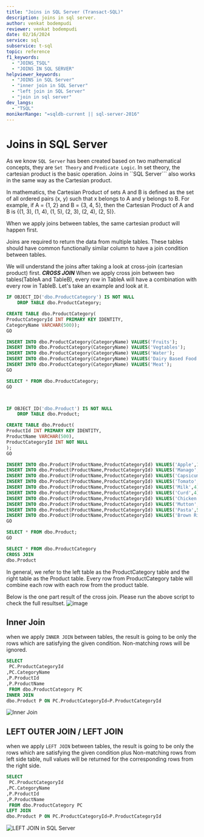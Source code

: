 ```yaml
---
title: "Joins in SQL Server (Transact-SQL)"
description: joins in sql server.
author: venkat bodempudi
reviewer: venkat bodempudi
date: 02/16/2024
service: sql
subservice: t-sql
topic: reference
f1_keywords:
  - "JOINS_TSQL"
  - "JOINS IN SQL SERVER"
helpviewer_keywords:
  - "JOINS in SQL Server"
  - "inner join in SQL Server"
  - "left join in SQL Server"
  - "join in sql server"
dev_langs:
  - "TSQL"
monikerRange: "=sqldb-current || sql-server-2016"
---
```

# Joins in SQL Server

As we know ```SQL Server``` has been created based on two mathematical concepts, they are ```Set Theory``` and ```Predicate Logic```. In set theory, the cartesian product is the basic operation. Joins in ``SQL Server``` also works in the same way as the Cartesian product.

In mathematics, the Cartesian Product of sets A and B is defined as the set of all ordered pairs (x, y) such that x belongs to A and y belongs to B. For example, if A = {1, 2} and B = {3, 4, 5}, then the Cartesian Product of A and B is {(1, 3), (1, 4), (1, 5), (2, 3), (2, 4), (2, 5)}.

When we apply joins between tables, the same cartesian product will happen first. 

Joins are required to return the data from multiple tables. These tables should have common functionally similar column to have a join condition
between tables.

We will understand the joins after taking a look at cross-join (cartesian product) first.
***CROSS JOIN***
When we apply cross join between two tables(TableA and TableB), every row in TableA will have a combination with every row in TableB.
Let's take an example and look at it.

```sql
IF OBJECT_ID('dbo.ProductCategory') IS NOT NULL
	DROP TABLE dbo.ProductCategory;

CREATE TABLE dbo.ProductCategory(
ProductCategoryId INT PRIMARY KEY IDENTITY,
CategoryName VARCHAR(500));
GO

INSERT INTO dbo.ProductCategory(CategoryName) VALUES('Fruits'); 
INSERT INTO dbo.ProductCategory(CategoryName) VALUES('Vegtables'); 
INSERT INTO dbo.ProductCategory(CategoryName) VALUES('Water'); 
INSERT INTO dbo.ProductCategory(CategoryName) VALUES('Dairy Based Food'); 
INSERT INTO dbo.ProductCategory(CategoryName) VALUES('Meat'); 
GO

SELECT * FROM dbo.ProductCategory;
GO



IF OBJECT_ID('dbo.Product') IS NOT NULL
	DROP TABLE dbo.Product;

CREATE TABLE dbo.Product(
ProductId INT PRIMARY KEY IDENTITY,
ProductName VARCHAR(500),
ProductCategoryId INT NOT NULL
);
GO

INSERT INTO dbo.Product(ProductName,ProductCategoryId) VALUES('Apple',1); 
INSERT INTO dbo.Product(ProductName,ProductCategoryId) VALUES('Manago',1); 
INSERT INTO dbo.Product(ProductName,ProductCategoryId) VALUES('Capsicum',2); 
INSERT INTO dbo.Product(ProductName,ProductCategoryId) VALUES('Tomato',2); 
INSERT INTO dbo.Product(ProductName,ProductCategoryId) VALUES('Milk',4); 
INSERT INTO dbo.Product(ProductName,ProductCategoryId) VALUES('Curd',4); 
INSERT INTO dbo.Product(ProductName,ProductCategoryId) VALUES('Chicken',5); 
INSERT INTO dbo.Product(ProductName,ProductCategoryId) VALUES('Mutton',5); 
INSERT INTO dbo.Product(ProductName,ProductCategoryId) VALUES('Pasta',50); 
INSERT INTO dbo.Product(ProductName,ProductCategoryId) VALUES('Brown Ric',65); 
GO

SELECT * FROM dbo.Product;
GO

SELECT * FROM dbo.ProductCategory
CROSS JOIN
dbo.Product
```
In general, we refer to the left table as the ProductCategory table and the right table as the Product table. Every row from ProductCategory table will combine each row with each row from the product table.

Below is the one part result of the cross join. Please run the above script to check the full resultset.
![image](https://github.com/bodempudi/CodeSnippets/assets/2835142/7138f574-377e-41fe-8c1a-afeadf9dec55)

## Inner Join
when we apply ```INNER JOIN``` between tables, the result is going to be only the rows which are satisfying the given condition. Non-matching rows will be ignored.

```sql
SELECT 
 PC.ProductCategoryId	
,PC.CategoryName	
,P.ProductId	
,P.ProductName	
 FROM dbo.ProductCategory PC
INNER JOIN
dbo.Product P ON PC.ProductCategoryId=P.ProductCategoryId
```
![Inner Join](https://github.com/bodempudi/CodeSnippets/assets/2835142/247bce69-0327-4fe1-8c43-dd8d2164440e)

## LEFT OUTER JOIN / LEFT JOIN
when we apply ```LEFT JOIN``` between tables, the result is going to be only the rows which are satisfying the given condition plus Non-matching rows from left side table, null values will be returned for the corresponding rows from the right side.
```sql
SELECT 
 PC.ProductCategoryId	
,PC.CategoryName	
,P.ProductId	
,P.ProductName	
 FROM dbo.ProductCategory PC
LEFT JOIN
dbo.Product P ON PC.ProductCategoryId=P.ProductCategoryId
```
![LEFT JOIN in SQL Server](https://github.com/bodempudi/CodeSnippets/assets/2835142/a8ae48e5-c0c7-437e-83cf-86413ab7f362)
